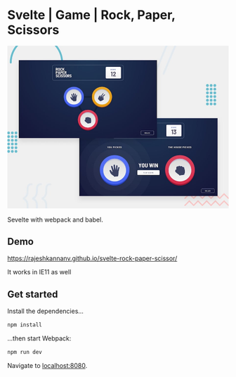 # Svelte | Game | Rock, Paper, Scissors

![Design preview for the Rock, Paper, Scissors coding challenge](./design/desktop-preview.jpg)

Sevelte with webpack and babel.
## Demo

https://rajeshkannanv.github.io/svelte-rock-paper-scissor/

It works in IE11 as well

## Get started

Install the dependencies...

```bash
npm install
```

...then start Webpack:

```bash
npm run dev
```

Navigate to [localhost:8080](http://localhost:8080).
